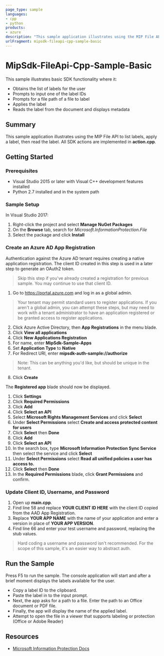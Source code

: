 ```yaml
---
page_type: sample
languages:
- cpp
- python
products:
- azure
description: "This sample application illustrates using the MIP File API to list labels, apply a label, then read the label. All SDK actions are implemented in action.cpp."
urlFragment: mipsdk-fileapi-cpp-sample-basic 
---
```


# MipSdk-FileApi-Cpp-Sample-Basic

This sample illustrates basic SDK functionality where it:

- Obtains the list of labels for the user
- Prompts to input one of the label IDs
- Prompts for a file path of a file to label
- Applies the label
- Reads the label from the document and displays metadata

## Summary

This sample application illustrates using the MIP File API to list labels, apply a label, then read the label. All SDK actions are implemented in **action.cpp**. 

## Getting Started

### Prerequisites

- Visual Studio 2015 or later with Visual C++ development features installed
- Python 2.7 installed and in the system path

### Sample Setup

In Visual Studio 2017:

1. Right-click the project and select **Manage NuGet Packages**
2. On the **Browse** tab, search for *Microsoft.InformationProtection.File*
3. Select the package and click **Install**

### Create an Azure AD App Registration

Authentication against the Azure AD tenant requires creating a native application registration. The client ID created in this step is used in a later step to generate an OAuth2 token.

> Skip this step if you've already created a registration for previous sample. You may continue to use that client ID.

1. Go to https://portal.azure.com and log in as a global admin.
> Your tenant may permit standard users to register applications. If you aren't a global admin, you can attempt these steps, but may need to work with a tenant administrator to have an application registered or be granted access to register applications.
2. Click Azure Active Directory, then **App Registrations** in the menu blade.
3. Click **View all applications**
4. Click **New Applications Registration**
5. For name, enter **MipSdk-Sample-Apps**
6. Set **Application Type** to **Native**
7. For Redirect URI, enter **mipsdk-auth-sample://authorize**   
  > Note: This can be anything you'd like, but should be unique in the tenant.
8. Click **Create**

The **Registered app** blade should now be displayed.

1. Click **Settings**
2. Click **Required Permissions**
3. Click **Add**
4. Click **Select an API**
5. Select **Microsoft Rights Management Services** and click **Select**
6. Under **Select Permissions** select **Create and access protected content for users**
7. Click **Select** then **Done**
8. Click **Add**
9. Click **Select an API**
10. In the search box, type **Microsoft Information Protection Sync Service** then select the service and click **Select**
11. Under **Select Permissions** select **Read all unified policies a user has access to.**
12. Click **Select** then **Done**
13. In the **Required Permissions** blade, click **Grant Permissions** and confirm.

### Update Client ID, Username, and Password

1. Open up **main.cpp**.
2. Find line 58 and replace **YOUR CLIENT ID HERE** with the client ID copied from the AAD App Registration.
3. Replace **YOUR APP NAME** with the name of your application and enter a version in place of **YOUR APP VERSION**. 
4. Find line 66 and enter your test username and password, replacing the stub values.

> Hard coding a username and password isn't recommended. For the scope of this sample, it's an easier way to abstract auth.

## Run the Sample

Press F5 to run the sample. The console application will start and after a brief moment displays the labels available for the user.

- Copy a label ID to the clipboard.
- Paste the label in to the input prompt.
- Next, the app asks for a path to a file. Enter the path to an Office document or PDF file.
- Finally, the app will display the name of the applied label.
- Attempt to open the file in a viewer that supports labeling or protection (Office or Adobe Reader)

## Resources

- [Microsoft Information Protection Docs](https://aka.ms/mipsdkdocs)
